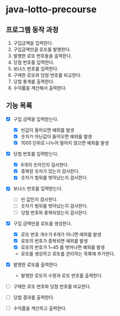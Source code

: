 # java-lotto-precourse

## 프로그램 동작 과정

1. 구입금액을 입력한다.
2. 구입금액만큼 로또를 발행한다.
3. 발행한 로또 번호들을 출력한다.
4. 당첨 번호를 입력한다.
5. 보너스 번호를 입력한다.
6. 구매한 로또와 당첨 번호를 비교한다.
7. 당첨 통계를 출력한다.
8. 수익률을 계산해서 출력한다.

## 기능 목록
- [x] 구입 금액을 입력받는다.
  - [x] 빈값이 들어오면 예외를 발생
  - [x] 숫자가 아닌값이 들어오면 예외를 발생
  - [x] 1000 단위로 나누어 떨어지 않으면 예외를 발생

- [x] 당첨 번호를 입력받는다.
  - [x] 6개의 숫자인지 검사한다.
  - [x] 중복된 숫자가 있는지 검사한다.
  - [x] 숫자가 범위를 벗어났는지 검사한다.

- [x] 보너스 번호를 입력받는다.
  - [ ] 빈 값인지 검사한다.
  - [ ] 숫자가 범위를 벗어났는지 검사한다.
  - [ ] 당첨 번호와 중복되었는지 검사한다.

- [x] 구입 금액만큼 로또를 생성한다.
  - [x] 로또 번호 개수가 6개가 아니면 예외를 발생 
  - [x] 로또의 번호가 중복되면 예외를 발생
  - [x] 로또의 번호가 1~45 를 벗어나면 예외를 발생
  - 로또를 생성하고 로또를 관리하는 목록에 추가한다.
  
- [x] 발행한 로또를 출력한다.
  - 발행한 로또의 수량과 로또 번호를 출력한다.

- [ ] 구매한 로또 번호와 당첨 번호를 비교한다.

- [ ] 당첨 결과를 출력한다.

- [ ] 수익률을 계산하고 출력한다.